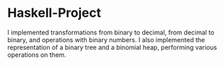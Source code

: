# Haskell-Project

I implemented transformations from binary to decimal, from decimal to binary, and operations with binary numbers. I also implemented the representation of a binary tree and a binomial heap, performing various operations on them.
